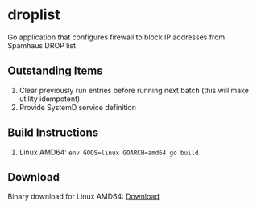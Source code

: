# droplist

Go application that configures firewall to block IP addresses from Spamhaus DROP list

## Outstanding Items
1) Clear previously run entries before running next batch (this will make utility idempotent)
2) Provide SystemD service definition

## Build Instructions

1) Linux AMD64: `env GOOS=linux GOARCH=amd64 go build`

## Download

Binary download for Linux AMD64: [Download](https://github.com/mkez00/droplist/raw/master/resources/droplist.zip)